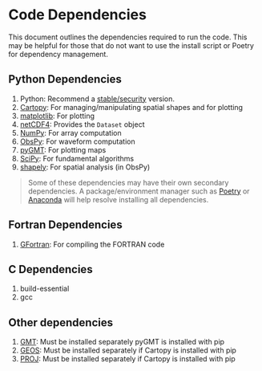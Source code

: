 # Code Dependencies

This document outlines the dependencies required to run the code. This may be helpful for those that do not want to use the install script or Poetry for dependency management.

## Python Dependencies

1. Python: Recommend a [stable/security](https://devguide.python.org/versions/) version.
2. [Cartopy](https://scitools.org.uk/cartopy/docs/latest/installing.html): For managing/manipulating spatial shapes and for plotting
3. [matplotlib](https://matplotlib.org/): For plotting
4. [netCDF4](https://unidata.github.io/netcdf4-python/): Provides the `Dataset` object
5. [NumPy](https://numpy.org/): For array computation
6. [ObsPy](https://docs.obspy.org/): For waveform computation
7. [pyGMT](https://www.pygmt.org/dev/index.html): For plotting maps
8. [SciPy](https://scipy.org/): For fundamental algorithms
9. [shapely](https://shapely.readthedocs.io/en/stable/manual.html): For spatial analysis (in ObsPy)

> Some of these dependencies may have their own secondary dependencies. A package/environment manager such as [Poetry](https://python-poetry.org/) or [Anaconda](https://www.anaconda.com/) will help resolve installing all dependencies.

## Fortran Dependencies

1. [GFortran](https://fortran-lang.org/en/learn/os_setup/install_gfortran/): For compiling the FORTRAN code

## C Dependencies

1. build-essential
2. gcc

## Other dependencies

1. [GMT](https://github.com/GenericMappingTools/gmt/blob/master/INSTALL.md): Must be installed separately pyGMT is installed with pip
2. [GEOS](https://geos.readthedocs.io/en/latest/users.html): Must be installed separately if Cartopy is installed with pip
3. [PROJ](https://proj.org/en/9.2/install.html): Must be installed separately if Cartopy is installed with pip
